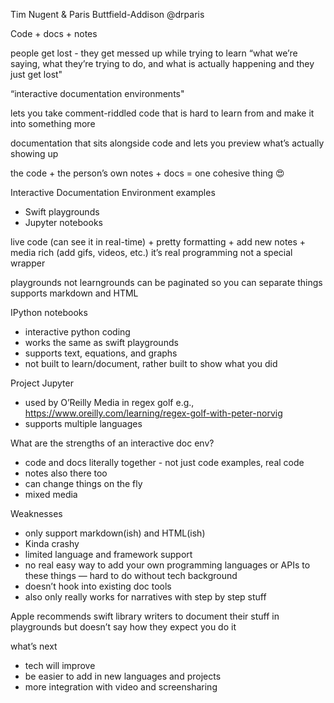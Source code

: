Tim Nugent & Paris Buttfield-Addison @drparis

Code + docs + notes

people get lost - they get messed up while trying to learn
“what we’re saying, what they’re trying to do, and what is actually happening and they just get lost"

“interactive documentation environments"

lets you take comment-riddled code that is hard to learn from and make it into something more

documentation that sits alongside code and lets you preview what’s actually showing up

the code + the person’s own notes + docs = one cohesive thing
😍

Interactive Documentation Environment examples

- Swift playgrounds
- Jupyter notebooks

live code (can see it in real-time) + pretty formatting + add new notes + media rich (add gifs, videos, etc.)
it’s real programming not a special wrapper

playgrounds not learngrounds
can be paginated so you can separate things
supports markdown and HTML

IPython notebooks

- interactive python coding
- works the same as swift playgrounds
- supports text, equations, and graphs
- not built to learn/document, rather built to show what you did

Project Jupyter

- used by O’Reilly Media in regex golf e.g., https://www.oreilly.com/learning/regex-golf-with-peter-norvig
- supports multiple languages

What are the strengths of an interactive doc env?

- code and docs literally together - not just code examples, real code
- notes also there too
- can change things on the fly
- mixed media

Weaknesses

- only support markdown(ish) and HTML(ish)
- Kinda crashy
- limited language and framework support
- no real easy way to add your own programming languages or APIs to these things — hard to do without tech background
- doesn’t hook into existing doc tools
- also only really works for narratives with step by step stuff

Apple recommends swift library writers to document their stuff in playgrounds but doesn’t say how they expect you do it

what’s next

- tech will improve
- be easier to add in new languages and projects
- more integration with video and screensharing
